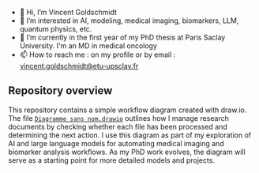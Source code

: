 - 👋 Hi, I’m Vincent Goldschmidt
- 👀 I’m interested in AI, modeling, medical imaging, biomarkers, LLM, quantum physics, etc.
- 🌱 I’m currently in the first year of my PhD thesis at Paris Saclay University. I'm an MD in medical oncology
- 📫 How to reach me : on my profile or by email : vincent.goldschmidt@etu-upsclay.fr

## Repository overview

This repository contains a simple workflow diagram created with draw.io. The file [`Diagramme sans nom.drawio`](./Diagramme%20sans%20nom.drawio) outlines how I manage research documents by checking whether each file has been processed and determining the next action. I use this diagram as part of my exploration of AI and large language models for automating medical imaging and biomarker analysis workflows. As my PhD work evolves, the diagram will serve as a starting point for more detailed models and projects.
